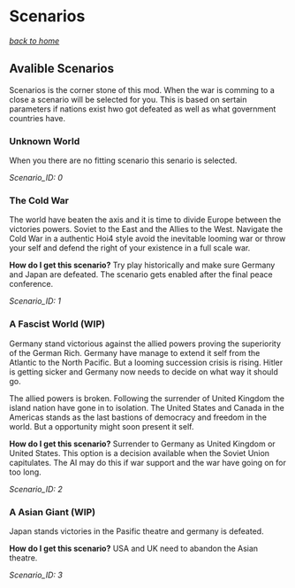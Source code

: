 # Scenarios
*[back to home](index)*

## Avalible Scenarios
Scenarios is the corner stone of this mod. When the war is comming to a close a scenario will be selected for you. This is based on sertain parameters if nations exist hwo got defeated as well as what government countries have.

### Unknown World 
When you there are no fitting scenario this senario is selected.

*Scenario_ID: 0*

### The Cold War
The world have beaten the axis and it is time to divide Europe between the victories powers. Soviet to the East and the Allies to the West. Navigate the Cold War in a authentic Hoi4 style avoid the inevitable looming war or throw your self and defend the right of your existence in a full scale war.

**How do I get this scenario?** Try play historically and make sure Germany and Japan are defeated. The scenario gets enabled after the final peace conference. 

*Scenario_ID: 1*

### A Fascist World (WIP)
Germany stand victorious against the allied powers proving the superiority of the German Rich. Germany have manage to extend it self from the Atlantic to the North Pacific. But a looming succession crisis is rising. Hitler is getting sicker and Germany now needs to decide on what way it should go.

The allied powers is broken. Following the surrender of United Kingdom the island nation have gone in to isolation. The United States and Canada in the Americas stands as the last bastions of democracy and freedom in the world. But a opportunity might soon present it self.

**How do I get this scenario?** Surrender to Germany as United Kingdom or United States. This option is a decision available when the Soviet Union capitulates. The AI may do this if war support and the war have going on for too long.

*Scenario_ID: 2*

### A Asian Giant (WIP)
Japan stands victories in the Pasific theatre and germany is defeated.

**How do I get this scenario?** USA and UK need to abandon the Asian theatre.

*Scenario_ID: 3*
